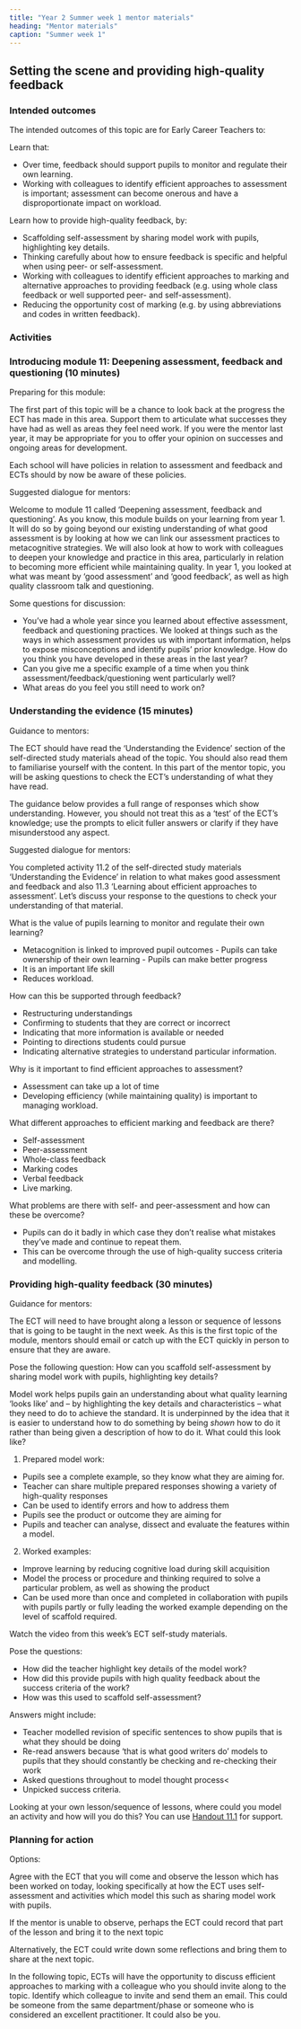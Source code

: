 ```yaml
---
title: "Year 2 Summer week 1 mentor materials"
heading: "Mentor materials"
caption: "Summer week 1"
---
```


## Setting the scene and providing high-quality feedback

### Intended outcomes

The intended outcomes of this topic are for Early Career Teachers to:

Learn that:

- Over time, feedback should support pupils to monitor and regulate their own learning.
- Working with colleagues to identify efficient approaches to assessment is important; assessment can become onerous and have a disproportionate impact on workload.

Learn how to provide high-quality feedback, by:

- Scaffolding self-assessment by sharing model work with pupils, highlighting key details.
- Thinking carefully about how to ensure feedback is specific and helpful when using peer- or self-assessment.
- Working with colleagues to identify efficient approaches to marking and alternative approaches to providing feedback (e.g. using whole class feedback or well supported peer- and self-assessment).
- Reducing the opportunity cost of marking (e.g. by using abbreviations and codes in written feedback).

### Activities

### Introducing module 11: Deepening assessment, feedback and questioning (10 minutes)

Preparing for this module:

The first part of this topic will be a chance to look back at the progress the ECT has made in this area. Support them to articulate what successes they have had as well as areas they feel need work. If you were the mentor last year, it may be appropriate for you to offer your opinion on successes and ongoing areas for development.

Each school will have policies in relation to assessment and feedback and ECTs should by now be aware of these policies.

Suggested dialogue for mentors:

Welcome to module 11 called ‘Deepening assessment, feedback and questioning’. As you know, this module builds on your learning from year 1. It will do so by going beyond our existing understanding of what good assessment is by looking at how we can link our assessment practices to metacognitive strategies. We will also look at how to work with colleagues to deepen your knowledge and practice in this area, particularly in relation to becoming more efficient while maintaining quality. In year 1, you looked at what was meant by ‘good assessment’ and ‘good feedback’, as well as high quality classroom talk and questioning.

Some questions for discussion:

- You’ve had a whole year since you learned about effective assessment, feedback and questioning practices. We looked at things such as the ways in which assessment provides us with important information, helps to expose misconceptions and identify pupils’ prior knowledge. How do you think you have developed in these areas in the last year?
- Can you give me a specific example of a time when you think assessment/feedback/questioning went particularly well?
- What areas do you feel you still need to work on?

### Understanding the evidence (15 minutes)

Guidance to mentors:

The ECT should have read the ‘Understanding the Evidence’ section of the self-directed study materials ahead of the topic. You should also read them to familiarise yourself with the content. In this part of the mentor topic, you will be asking questions to check the ECT’s understanding of what they have read.

The guidance below provides a full range of responses which show understanding. However, you should not treat this as a ‘test’ of the ECT’s knowledge; use the prompts to elicit fuller answers or clarify if they have misunderstood any aspect.

Suggested dialogue for mentors:

You completed activity 11.2 of the self-directed study materials ‘Understanding the Evidence’ in relation to what makes good assessment and feedback and also 11.3 ‘Learning about efficient approaches to assessment’. Let’s discuss your response to the questions to check your understanding of that material.

What is the value of pupils learning to monitor and regulate their own learning?

- Metacognition is linked to improved pupil outcomes - Pupils can take ownership of their own learning - Pupils can make better progress
- It is an important life skill
- Reduces workload.

How can this be supported through feedback?

- Restructuring understandings
- Confirming to students that they are correct or incorrect
- Indicating that more information is available or needed
- Pointing to directions students could pursue
- Indicating alternative strategies to understand particular information.

Why is it important to find efficient approaches to assessment?

- Assessment can take up a lot of time
- Developing efficiency (while maintaining quality) is important to managing workload.

What different approaches to efficient marking and feedback are there?

- Self-assessment
- Peer-assessment
- Whole-class feedback
- Marking codes
- Verbal feedback
- Live marking.

What problems are there with self- and peer-assessment and how can these be overcome?

- Pupils can do it badly in which case they don’t realise what mistakes they’ve made and continue to repeat them.
- This can be overcome through the use of high-quality success criteria and modelling.

### Providing high-quality feedback (30 minutes)

Guidance for mentors:

The ECT will need to have brought along a lesson or sequence of lessons that is going to be taught in the next week. As this is the first topic of the module, mentors should email or catch up with the ECT quickly in person to ensure that they are aware.

Pose the following question: How can you scaffold self-assessment by sharing model work with pupils, highlighting key details?

Model work helps pupils gain an understanding about what quality learning ‘looks like’ and – by highlighting the key details and characteristics – what they need to do to achieve the standard. It is underpinned by the idea that it is easier to understand how to do something by being _shown_ how to do it rather than being given a description of how to do it. What could this look like?

1. Prepared model work:
  - Pupils see a complete example, so they know what they are aiming for.
  - Teacher can share multiple prepared responses showing a variety of high-quality responses
  - Can be used to identify errors and how to address them
  - Pupils see the product or outcome they are aiming for
  - Pupils and teacher can analyse, dissect and evaluate the features within a model.

2. Worked examples:
  - Improve learning by reducing cognitive load during skill acquisition
  - Model the process or procedure and thinking required to solve a particular problem, as well as showing the product
  - Can be used more than once and completed in collaboration with pupils with pupils partly or fully leading the worked example depending on the level of scaffold required.

Watch the video from this week’s ECT self-study materials.

Pose the questions:

- How did the teacher highlight key details of the model work?
- How did this provide pupils with high quality feedback about the success criteria of the work?
- How was this used to scaffold self-assessment?

Answers might include:

- Teacher modelled revision of specific sentences to show pupils that is what they should be doing
- Re-read answers because ‘that is what good writers do’ models to pupils that they should constantly be checking and re-checking their work
- Asked questions throughout to model thought process<
- Unpicked success criteria.

Looking at your own lesson/sequence of lessons, where could you model an activity and how will you do this? You can use [Handout 11.1](/assets/materials/edt-Block-11-mentor-handout-11.1.pdf) for support.

### Planning for action

Options:

Agree with the ECT that you will come and observe the lesson which has been worked on today, looking specifically at how the ECT uses self-assessment and activities which model this such as sharing model work with pupils.

If the mentor is unable to observe, perhaps the ECT could record that part of the lesson and bring it to the next topic

Alternatively, the ECT could write down some reflections and bring them to share at the next topic.

In the following topic, ECTs will have the opportunity to discuss efficient approaches to marking with a colleague who you should invite along to the topic. Identify which colleague to invite and send them an email. This could be someone from the same department/phase or someone who is considered an excellent practitioner. It could also be you.
